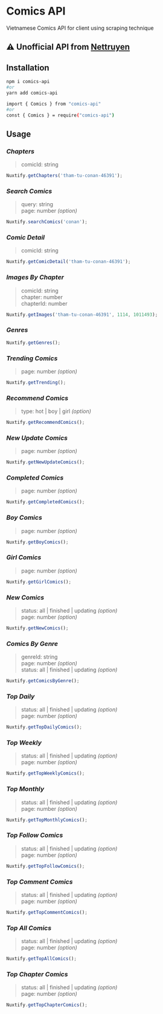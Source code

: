 # Comics API

Vietnamese Comics API for client using scraping technique

## ⚠️ Unofficial API from [Nettruyen](https://nettruyen.com)

## Installation

```bash
npm i comics-api
#or
yarn add comics-api
```

```bash
import { Comics } from "comics-api"
#or
const { Comics } = require("comics-api")
```

## Usage

### _Chapters_

> comicId: string

```javascript
Nuxtify.getChapters('tham-tu-conan-46391');
```

### _Search Comics_

> query: string \
> page: number _(option)_

```javascript
Nuxtify.searchComics('conan');
```

### _Comic Detail_

> comicId: string

```javascript
Nuxtify.getComicDetail('tham-tu-conan-46391');
```

### _Images By Chapter_

> comicId: string \
> chapter: number \
> chapterId: number

```javascript
Nuxtify.getImages('tham-tu-conan-46391', 1114, 1011493);
```

### _Genres_

```javascript
Nuxtify.getGenres();
```

### _Trending Comics_

> page: number _(option)_

```javascript
Nuxtify.getTrending();
```

### _Recommend Comics_

> type: hot | boy | girl _(option)_

```javascript
Nuxtify.getRecommendComics();
```

### _New Update Comics_

> page: number _(option)_

```javascript
Nuxtify.getNewUpdateComics();
```

### _Completed Comics_

> page: number _(option)_

```javascript
Nuxtify.getCompletedComics();
```

### _Boy Comics_

> page: number _(option)_

```javascript
Nuxtify.getBoyComics();
```

### _Girl Comics_

> page: number _(option)_

```javascript
Nuxtify.getGirlComics();
```

### _New Comics_

> status: all | finished | updating _(option)_ \
> page: number _(option)_

```javascript
Nuxtify.getNewComics();
```

### _Comics By Genre_

> genreId: string \
> page: number _(option)_ \
> status: all | finished | updating _(option)_

```javascript
Nuxtify.getComicsByGenre();
```

### _Top Daily_

> status: all | finished | updating _(option)_ \
> page: number _(option)_

```javascript
Nuxtify.getTopDailyComics();
```

### _Top Weekly_

> status: all | finished | updating _(option)_ \
> page: number _(option)_

```javascript
Nuxtify.getTopWeeklyComics();
```

### _Top Monthly_

> status: all | finished | updating _(option)_ \
> page: number _(option)_

```javascript
Nuxtify.getTopMonthlyComics();
```

### _Top Follow Comics_

> status: all | finished | updating _(option)_ \
> page: number _(option)_

```javascript
Nuxtify.getTopFollowComics();
```

### _Top Comment Comics_

> status: all | finished | updating _(option)_ \
> page: number _(option)_

```javascript
Nuxtify.getTopCommentComics();
```

### _Top All Comics_

> status: all | finished | updating _(option)_ \
> page: number _(option)_

```javascript
Nuxtify.getTopAllComics();
```

### _Top Chapter Comics_

> status: all | finished | updating _(option)_ \
> page: number _(option)_

```javascript
Nuxtify.getTopChapterComics();
```
